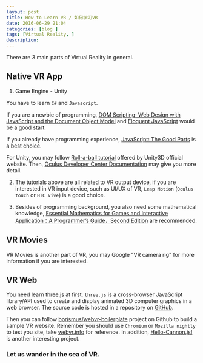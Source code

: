 ```yaml
---
layout: post
title: How to Learn VR / 如何学习VR
date: 2016-06-29 21:04
categories: [blog ]
tags: [Virtual Reality, ]
description:
---
```


There are 3 main parts of Virtual Reality in general.

##  Native VR App

1) Game Engine - Unity

You have to learn `C#` and `Javascript`.

If you are a newbie of programming, [DOM Scripting: Web Design with JavaScript and the Document Object Model][jsdom] and [Eloquent JavaScript][ejs] would be a good start.

If you already have programming experience, [JavaScript: The Good Parts][jstgp] is a best choice.

For Unity, you may follow [Roll-a-ball tutorial][rab] offered by Unity3D official website. Then, [Oculus Developer Center Documentation][odc] may give you more detail.

2) The tutorials above are all related to VR output device, if you are interested in VR input device, such as UI/UX of VR, `Leap Motion` (`Oculus touch` or `HTC Vive`) is a good choice.

3) Besides of programming background, you also need some mathematical knowledge, [Essential Mathematics for Games and Interactive Application：A Programmer’s Guide，Second Edition][emfg] are recommended.


##  VR Movies

VR Movies is another part of VR, you may Google "VR camera rig" for more information if you are interested.

##  VR Web

You need learn [three.js][3js] at first. `three.js` is a cross-browser JavaScript library/API used to create and display animated 3D computer graphics in a web browser. The source code is hosted in a repository on [GitHub][3jsgit].

Then you can follow [borismus/webvr-boilerplate][webvrb] project on Github to build a sample VR website. Remember you should use `Chromium` or `Mozilla nightly` to test you site, take [webvr.info][webvr] for reference. In addition, [Hello-Cannon.js!][hcj] is another interesting project.


### Let us wander in the sea of VR.



[jsdom]:http://www.apress.com/9781430233893
[ejs]:http://eloquentjavascript.net/
[rab]:https://unity3d.com/learn/tutorials/projects/roll-ball-tutorial
[odc]:https://developer.oculus.com/documentation/
[emfg]:https://www.amazon.com/Essential-Mathematics-Games-Interactive-Applications/dp/0123742978
[3js]:http://threejs.org/
[3jsgit]:https://github.com/mrdoob/three.js/
[webvrb]:https://github.com/borismus/webvr-boilerplate
[webvr]:https://webvr.info/
[hcj]:https://github.com/schteppe/cannon.js
[jstgp]:http://shop.oreilly.com/product/9780596517748.do
